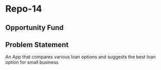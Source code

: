 # Repo-14

## Opportunity Fund

## Problem Statement

An App that compares various loan options and suggests the best loan option for small business
